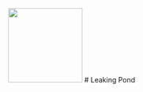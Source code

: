 <img src=https://github.com/bananamoti/leaking_pond/assets/124629435/1c4cf4fb-2b5e-4bc6-b7ce-ede6b47ed41a height=150px/>
# Leaking Pond
